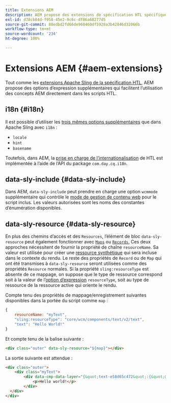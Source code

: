 ```yaml
---
title: Extensions AEM
description: AEM propose des extensions de spécification HTL spécifiques à AEM pour votre commodité en tant que développeur.
exl-id: d78cb84d-f958-45e2-9c6c-df86a68277d5
source-git-commit: 88edbd2fd66de960460df5928a3b42846d32066b
workflow-type: tm+mt
source-wordcount: '234'
ht-degree: 100%

---
```


# Extensions AEM {#aem-extensions}

Tout comme les [extensions Apache Sling de la spécification HTL](https://sling.apache.org/documentation/bundles/scripting/scripting-htl.html#extensions-of-the-htl-specification-1), AEM propose des options d’expression supplémentaires qui facilitent l’utilisation des concepts AEM directement dans les scripts HTL.

## i18n {#i18n}

Il est possible d’utiliser les [trois mêmes options supplémentaires](https://sling.apache.org/documentation/bundles/scripting/scripting-htl.html#i18n) que dans Apache Sling avec `i18n` :

* `locale`
* `hint`
* `basename`

Toutefois, dans AEM, la [prise en charge de l’internationalisation](https://experienceleague.adobe.com/docs/experience-manager-65/developing/components/internationalization/i18n-dev.html?lang=fr) de HTL est implémentée à l’aide de l’API du package `com.day.cq.i18n`.

## data-sly-include {#data-sly-include}

Dans AEM, `data-sly-include` peut prendre en charge une option `wcmmode` supplémentaire qui contrôle le [mode de gestion de contenu web](https://developer.adobe.com/experience-manager/reference-materials/cloud-service/javadoc/com/day/cq/wcm/api/WCMMode.html) pour le script inclus. Les valeurs autorisées sont les noms des constantes d’énumération disponibles.

## data-sly-resource {#data-sly-resource}

En plus des chemins d’accès et des `Resources`, l’élément de bloc `data-sly-resource` peut également fonctionner avec [`Maps`](https://docs.oracle.com/en/java/javase/11/docs/api/java.base/java/util/Map.html) ou [`Records`.](https://github.com/apache/sling-org-apache-sling-scripting-sightly-runtime/blob/master/src/main/java/org/apache/sling/scripting/sightly/Record.java) Ces deux approches nécessitent de fournir la propriété de chaîne `resourceName`. Sa valeur est utilisée pour créer une [ressource synthétique](https://www.javadoc.io/doc/org.apache.sling/org.apache.sling.api/latest/org/apache/sling/api/resource/SyntheticResource.html) qui sera incluse dans le contexte du rendu. Le reste des propriétés de `Record` ou de `Map` qui ont été transmises à `data-sly-resource` seront utilisées comme des propriétés `Resource` normales. Si la propriété `sling:resourceType` est absente de ce mappage, on suppose que le type de ressource correspond soit à la valeur de l’[option d’expression](https://github.com/adobe/htl-spec/blob/1.4/SPECIFICATION.md#229-resource) `resourceType`, soit au type de ressource de la ressource active qui oriente le rendu.

Compte tenu des propriétés de mappage/enregistrement suivantes disponibles dans la portée du script comme `map` :

```javascript
{
    resourceName: "myText",
    "sling:resourceType": "core/wcm/components/text/v2/text",
    "text": "Hello World!"
}
```

Et compte tenu de la balise suivante :

```html
<div class="outer" data-sly-resource="${map}"></div>
```

La sortie suivante est attendue :

```html
<div class="outer">
    <div class="myText">
        <div data-cmp-data-layer="{&quot;text-e58d65c472&quot;:{&quot;@type&quot;:&quot;core/wcm/components/text/v2/text&quot;,&quot;xdm:text&quot;:&quot;<p>Hello world!</p>&quot;}}" id="text-e58d65c472" class="cmp-text">
            <p>Hello world!</p>
        </div>
  </div>
</div>
```
